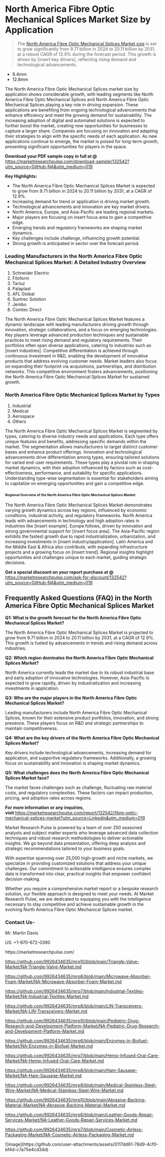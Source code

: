 <h1>North America Fibre Optic Mechanical Splices Market&nbsp;Size by Application</h1><blockquote><p>The <a href="https://marketresearchpulse.com/download-sample/132542?utm_source=GitHub-NA&amp;utm_medium=019">North America Fibre Optic Mechanical Splices Market size</a> is set to grow significantly from 9.71 billion in 2024 to 20.11 billion by 2031, at a robust CAGR of 12.9% during the forecast period. This growth is driven by [insert key drivers], reflecting rising demand and technological advancements.</p></blockquote><ul><li>8.4mm<li> 12.8mm</li></ul><p>The North America Fibre Optic Mechanical Splices market size by application shows considerable growth, with leading segments like North America Fibre Optic Mechanical Splices and North America Fibre Optic Mechanical Splices playing a key role in driving expansion. These applications are benefiting from ongoing technological advancements that enhance efficiency and meet the growing demand for sustainability. The increasing adoption of digital and automated solutions is expected to further boost the market, creating new opportunities for businesses to capture a larger share. Companies are focusing on innovation and adapting their strategies to align with the specific needs of each application. As new applications continue to emerge, the market is poised for long-term growth, presenting significant opportunities for players in the space.</p><p><strong>Download your PDF sample copy in full at @ </strong><a href="https://marketresearchpulse.com/download-sample/132542?utm_source=GitHub-NA&amp;utm_medium=019">https://marketresearchpulse.com/download-sample/132542?utm_source=GitHub-NA&amp;utm_medium=019</a></p><p><strong>Key Highlights: </strong></p><ul><li>The North America Fibre Optic Mechanical Splices Market is expected to grow from 9.71 billion in 2024 to 20.11 billion by 2031, at a CAGR of 12.9%.</li><li>Increasing demand for trend or application is driving market growth.</li><li>Technological advancements and innovation are key market drivers.</li><li>North America, Europe, and Asia-Pacific are leading regional markets.</li><li>Major players are focusing on insert focus area to gain a competitive edge.</li><li>Emerging trends and regulatory frameworks are shaping market dynamics.</li><li>Key challenges include challenge, influencing growth potential.</li><li>Strong growth is anticipated in sector over the forecast period.</li></ul><h3>Leading Manufacturers in the North America Fibre Optic Mechanical Splices Market: A Detailed Industry Overview</h3><ol><li>Schneider Electric</li><li>Filoform</li><li>Tarluz</li><li>Palaplast</li><li>AFL Global</li><li>Suntrec Solution</li><li>Jembo</li><li>Comtec Direct</li></ol><div class="flex max-w-full flex-col flex-grow"><div class="min-h-8 text-message flex w-full flex-col items-end gap-2 whitespace-normal break-words [.text-message+&amp;]:mt-5" dir="auto" data-message-author-role="assistant" data-message-id="fd8432e4-4910-450d-b182-61b7bfb0a01f" data-message-model-slug="gpt-4o"><div class="flex w-full flex-col gap-1 empty:hidden first:pt-[3px]"><div class="markdown prose w-full break-words dark:prose-invert light"><p>The North America Fibre Optic Mechanical Splices Market features a dynamic landscape with leading manufacturers driving growth through innovation, strategic collaborations, and a focus on emerging technologies. Key players leverage advanced production techniques and sustainable practices to meet rising demand and regulatory requirements. Their portfolios often span diverse applications, catering to industries such as [insert industries]. Competitive differentiation is achieved through continuous investment in R&amp;D, enabling the development of innovative products that address evolving customer needs. Market leaders also focus on expanding their footprint via acquisitions, partnerships, and distribution networks. This competitive environment fosters advancements, positioning the North America Fibre Optic Mechanical Splices Market for sustained growth.</p></div></div></div></div><h3>North America Fibre Optic Mechanical Splices Market by Types</h3><ol><li>Industrial<li> Medical<li> Aerospace<li> Others</li></ol><div class="flex max-w-full flex-col flex-grow"><div class="min-h-8 text-message flex w-full flex-col items-end gap-2 whitespace-normal break-words [.text-message+&amp;]:mt-5" dir="auto" data-message-author-role="assistant" data-message-id="084470be-0bb7-4664-bddf-5156b4f41249" data-message-model-slug="gpt-4o-mini"><div class="flex w-full flex-col gap-1 empty:hidden first:pt-[3px]"><div class="markdown prose w-full break-words dark:prose-invert light"><p>The North America Fibre Optic Mechanical Splices Market is segmented by types, catering to diverse industry needs and applications. Each type offers unique features and benefits, addressing specific demands within the market. The segmentation allows manufacturers to target distinct customer bases and enhance product offerings. Innovation and technological advancements drive differentiation among types, ensuring tailored solutions for varied end-user requirements. These types play a pivotal role in shaping market dynamics, with their adoption influenced by factors such as cost-effectiveness, performance, and suitability for specific applications. Understanding type-wise segmentation is essential for stakeholders aiming to capitalize on emerging opportunities and gain a competitive edge.</p></div></div></div></div><h3><span style="font-size: 11px;">Regional Overview of the North America Fibre Optic Mechanical Splices Market</span></h3><div class="flex max-w-full flex-col flex-grow"><div class="min-h-8 text-message flex w-full flex-col items-end gap-2 whitespace-normal break-words [.text-message+&amp;]:mt-5" dir="auto" data-message-author-role="assistant" data-message-id="e9038762-ce64-4e30-91c9-9bd413514231" data-message-model-slug="gpt-4o-mini"><div class="flex w-full flex-col gap-1 empty:hidden first:pt-[3px]"><div class="markdown prose w-full break-words dark:prose-invert light"><p>The North America Fibre Optic Mechanical Splices Market demonstrates varying growth dynamics across key regions, influenced by economic conditions, industrial activity, and regulatory frameworks. North America leads with advancements in technology and high adoption rates in industries like [insert example]. Europe follows, driven by innovation and strong governmental support for [insert focus area]. The Asia-Pacific region exhibits the fastest growth due to rapid industrialization, urbanization, and increasing investments in [insert industry/application]. Latin America and the Middle East &amp; Africa also contribute, with expanding infrastructure projects and a growing focus on [insert trend]. Regional insights highlight opportunities and challenges unique to each market, guiding strategic decisions.</p></div></div></div></div><p><strong>Get a special discount on your report purchase at @ </strong><a href="https://marketresearchpulse.com/ask-for-discount/132542?utm_source=GitHub-NA&amp;utm_medium=019">https://marketresearchpulse.com/ask-for-discount/132542?utm_source=GitHub-NA&amp;utm_medium=019</a></p><h2>Frequently Asked Questions (FAQ) in the North America Fibre Optic Mechanical Splices Market</h2><p><strong>Q1: What is the growth forecast for the North America Fibre Optic Mechanical Splices Market?</strong></p><p>The North America Fibre Optic Mechanical Splices Market is projected to grow from 9.71 billion in 2024 to 20.11 billion by 2031, at a CAGR of 12.9%. This growth is fueled by advancements in trends and rising demand across industries.</p><p><strong>Q2: Which region dominates the North America Fibre Optic Mechanical Splices Market?</strong></p><p>North America currently leads the market due to its robust industrial base and early adoption of innovative technologies. However, Asia-Pacific is expected to grow rapidly, driven by industrialization and increasing investments in application.</p><p><strong>Q3: Who are the major players in the North America Fibre Optic Mechanical Splices Market?</strong></p><p>Leading manufacturers include North America Fibre Optic Mechanical Splices, known for their extensive product portfolios, innovation, and strong presence. These players focus on R&amp;D and strategic partnerships to maintain competitiveness.</p><p><strong>Q4: What are the key drivers of the North America Fibre Optic Mechanical Splices Market?</strong></p><p>Key drivers include technological advancements, increasing demand for application, and supportive regulatory frameworks. Additionally, a growing focus on sustainability and innovation is shaping market dynamics.</p><p><strong>Q5: What challenges does the North America Fibre Optic Mechanical Splices Market face?</strong></p><p>The market faces challenges such as challenge, fluctuating raw material costs, and regulatory complexities. These factors can impact production, pricing, and adoption rates across regions.</p><p><strong>For more information or any inquiries, visit&nbsp;</strong><a href="https://marketresearchpulse.com/report/132542/fibre-optic-mechanical-splices-market?utm_source=Linkedin&utm_medium=019">https://marketresearchpulse.com/report/132542/fibre-optic-mechanical-splices-market?utm_source=Linkedin&utm_medium=019</a></p><p>Market Research Pulse is powered by a team of over 250 seasoned analysts and subject matter experts who leverage advanced data collection techniques and robust research methodologies to deliver actionable insights. We go beyond data presentation, offering deep analysis and strategic recommendations tailored to your business goals.</p><p>With expertise spanning over 25,000 high-growth and niche markets, we specialize in providing customized solutions that address your unique challenges. Our commitment to actionable intelligence ensures complex data is transformed into clear, practical insights that empower confident decision-making.</p><p>Whether you require a comprehensive market report or a bespoke research solution, our flexible approach is designed to meet your needs. At Market Research Pulse, we are dedicated to equipping you with the intelligence necessary to stay competitive and achieve sustainable growth in the evolving North America Fibre Optic Mechanical Splices market.</p><h3><strong>Contact Us-</strong></h3><p>Mr. Martin Davis</p><p>US: +1-970-672-0390</p><p>https://marketresearchpulse.com/</p><p><a href="https://github.com/9926434635/mrp10/blob/main/Triangle-Valve-Market/NA-Triangle-Valve-Market.md">https://github.com/9926434635/mrp10/blob/main/Triangle-Valve-Market/NA-Triangle-Valve-Market.md</a></p><p><a href="https://github.com/9926434635/mrp6/blob/main/Microwave-Absorber-Foam-Market/NA-Microwave-Absorber-Foam-Market.md">https://github.com/9926434635/mrp6/blob/main/Microwave-Absorber-Foam-Market/NA-Microwave-Absorber-Foam-Market.md</a></p><p><a href="https://github.com/9926434635/mrp7/blob/main/Industrial-Textiles-Market/NA-Industrial-Textiles-Market.md">https://github.com/9926434635/mrp7/blob/main/Industrial-Textiles-Market/NA-Industrial-Textiles-Market.md</a></p><p><a href="https://github.com/9926434635/mrp8/blob/main/LIN-Transceivers-Market/NA-LIN-Transceivers-Market.md">https://github.com/9926434635/mrp8/blob/main/LIN-Transceivers-Market/NA-LIN-Transceivers-Market.md</a></p><p><a href="https://github.com/9926434635/mrp10/blob/main/Pediatric-Drug-Research-and-Development-Platform-Market/NA-Pediatric-Drug-Research-and-Development-Platform-Market.md">https://github.com/9926434635/mrp10/blob/main/Pediatric-Drug-Research-and-Development-Platform-Market/NA-Pediatric-Drug-Research-and-Development-Platform-Market.md</a></p><p><a href="https://github.com/9926434635/mrp6/blob/main/Enzymes-in-Biofuel-Market/NA-Enzymes-in-Biofuel-Market.md">https://github.com/9926434635/mrp6/blob/main/Enzymes-in-Biofuel-Market/NA-Enzymes-in-Biofuel-Market.md</a></p><p><a href="https://github.com/9926434635/mrp7/blob/main/Hemp-Infused-Oral-Care-Market/NA-Hemp-Infused-Oral-Care-Market.md">https://github.com/9926434635/mrp7/blob/main/Hemp-Infused-Oral-Care-Market/NA-Hemp-Infused-Oral-Care-Market.md</a></p><p><a href="https://github.com/9926434635/mrp8/blob/main/Ham-Sausage-Market/NA-Ham-Sausage-Market.md">https://github.com/9926434635/mrp8/blob/main/Ham-Sausage-Market/NA-Ham-Sausage-Market.md</a></p><p><a href="https://github.com/9926434635/mrp9/blob/main/Medical-Stainless-Steel-Wire-Market/NA-Medical-Stainless-Steel-Wire-Market.md">https://github.com/9926434635/mrp9/blob/main/Medical-Stainless-Steel-Wire-Market/NA-Medical-Stainless-Steel-Wire-Market.md</a></p><p><a href="https://github.com/9926434635/mrp10/blob/main/Abrasive-Backing-Material-Market/NA-Abrasive-Backing-Material-Market.md">https://github.com/9926434635/mrp10/blob/main/Abrasive-Backing-Material-Market/NA-Abrasive-Backing-Material-Market.md</a></p><p><a href="https://github.com/9926434635/mrp6/blob/main/Leather-Goods-Repair-Services-Market/NA-Leather-Goods-Repair-Services-Market.md">https://github.com/9926434635/mrp6/blob/main/Leather-Goods-Repair-Services-Market/NA-Leather-Goods-Repair-Services-Market.md</a></p><p><a href="https://github.com/9926434635/mrp7/blob/main/Cosmetic-Airless-Packaging-Market/NA-Cosmetic-Airless-Packaging-Market.md">https://github.com/9926434635/mrp7/blob/main/Cosmetic-Airless-Packaging-Market/NA-Cosmetic-Airless-Packaging-Market.md</a></p>
![image](https://github.com/user-attachments/assets/0117dd61-76d9-4cf0-bf4d-c7a75e4cd3dd)
